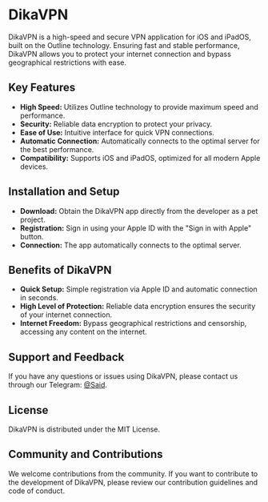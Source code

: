 # DikaVPN

DikaVPN is a high-speed and secure VPN application for iOS and iPadOS, built on the Outline technology. Ensuring fast and stable performance, DikaVPN allows you to protect your internet connection and bypass geographical restrictions with ease.

## Key Features
- **High Speed:** Utilizes Outline technology to provide maximum speed and performance.
- **Security:** Reliable data encryption to protect your privacy.
- **Ease of Use:** Intuitive interface for quick VPN connections.
- **Automatic Connection:** Automatically connects to the optimal server for the best performance.
- **Compatibility:** Supports iOS and iPadOS, optimized for all modern Apple devices.

## Installation and Setup
- **Download:** Obtain the DikaVPN app directly from the developer as a pet project.
- **Registration:** Sign in using your Apple ID with the "Sign in with Apple" button.
- **Connection:** The app automatically connects to the optimal server.

## Benefits of DikaVPN
- **Quick Setup:** Simple registration via Apple ID and automatic connection in seconds.
- **High Level of Protection:** Reliable data encryption ensures the security of your internet connection.
- **Internet Freedom:** Bypass geographical restrictions and censorship, accessing any content on the internet.

## Support and Feedback
If you have any questions or issues using DikaVPN, please contact us through our Telegram: [@Said](https://t.me/sdtpv).

## License
DikaVPN is distributed under the MIT License.

## Community and Contributions
We welcome contributions from the community. If you want to contribute to the development of DikaVPN, please review our contribution guidelines and code of conduct.
